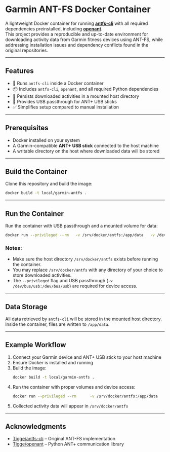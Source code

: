 # Garmin ANT-FS Docker Container

A lightweight Docker container for running [**antfs-cli**](https://github.com/Tigge/antfs-cli) with all required dependencies preinstalled, including [**openant**](https://github.com/Tigge/openant).  
This project provides a reproducible and up-to-date environment for downloading activity data from Garmin fitness devices using ANT-FS, while addressing installation issues and dependency conflicts found in the original repositories.  

---

## Features

- 🐳 Runs `antfs-cli` inside a Docker container  
- 📦 Includes `antfs-cli`, `openant`, and all required Python dependencies  
- 💾 Persists downloaded activities in a mounted host directory  
- 🔌 Provides USB passthrough for ANT+ USB sticks  
- ✅ Simplifies setup compared to manual installation  

---

## Prerequisites

- Docker installed on your system  
- A Garmin-compatible **ANT+ USB stick** connected to the host machine  
- A writable directory on the host where downloaded data will be stored  

---

## Build the Container

Clone this repository and build the image:

```bash
docker build -t local/garmin-antfs .
```

---

## Run the Container

Run the container with USB passthrough and a mounted volume for data:

```bash
docker run --privileged --rm   -v /srv/docker/antfs:/app/data   -v /dev/bus/usb:/dev/bus/usb   -t local/garmin-antfs
```

### Notes:
- Make sure the host directory `/srv/docker/antfs` exists before running the container.  
- You may replace `/srv/docker/antfs` with any directory of your choice to store downloaded activities.  
- The `--privileged` flag and USB passthrough (`-v /dev/bus/usb:/dev/bus/usb`) are required for device access.  

---

## Data Storage

All data retrieved by `antfs-cli` will be stored in the mounted host directory.  
Inside the container, files are written to `/app/data`.  

---

## Example Workflow

1. Connect your Garmin device and ANT+ USB stick to your host machine  
2. Ensure Docker is installed and running  
3. Build the image:  
   ```bash
   docker build -t local/garmin-antfs .
   ```  
4. Run the container with proper volumes and device access:  
   ```bash
   docker run --privileged --rm      -v /srv/docker/antfs:/app/data      -v /dev/bus/usb:/dev/bus/usb      -t local/garmin-antfs
   ```  
5. Collected activity data will appear in `/srv/docker/antfs`  

---

## Acknowledgments

- [Tigge/antfs-cli](https://github.com/Tigge/antfs-cli) – Original ANT-FS implementation  
- [Tigge/openant](https://github.com/Tigge/openant) – Python ANT+ communication library  

